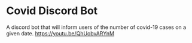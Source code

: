 # Covid Discord Bot
A discord bot that will inform users of the number of covid-19 cases on a given date.
https://youtu.be/QhUobvARYnM
